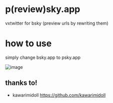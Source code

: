 # p(review)sky.app
vxtwitter for bsky (preview urls by rewriting them)

# how to use
simply change bsky.app to psky.app

![image](https://user-images.githubusercontent.com/1487413/234291147-5262394c-ed9b-4235-8da4-976d14c9dcbe.png)

## thanks to!
- kawarimidoll https://github.com/kawarimidoll
